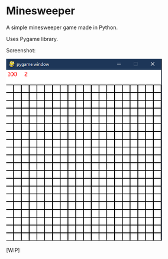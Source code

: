 # Minesweeper
A simple minesweeper game made in Python. 

Uses Pygame library.

Screenshot:

![picture alt](https://github.com/HotDamnCoder/minesweeper/blob/master/image.png)

[WIP]
